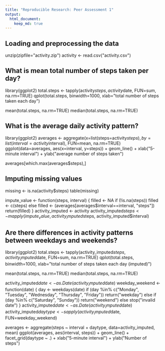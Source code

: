 ```yaml
---
title: "Reproducible Research: Peer Assessment 1"
output: 
  html_document:
    keep_md: true
---
```


## Loading and preprocessing the data
unzip(zipfile="activity.zip")
activity <- read.csv("activity.csv")


## What is mean total number of steps taken per day?
library(ggplot2)
total.steps <- tapply(activity$steps, activity$date, FUN=sum, na.rm=TRUE)
qplot(total.steps, binwidth=1000, xlab="total number of steps taken each day")

mean(total.steps, na.rm=TRUE)
median(total.steps, na.rm=TRUE)


## What is the average daily activity pattern?
library(ggplot2)
averages <- aggregate(x=list(steps=activity$steps), by=list(interval=activity$interval),
                      FUN=mean, na.rm=TRUE)
ggplot(data=averages, aes(x=interval, y=steps)) +
  geom_line() +
  xlab("5-minute interval") +
  ylab("average number of steps taken")

averages[which.max(averages$steps),]

## Imputing missing values
missing <- is.na(activity$steps)
table(missing)

impute_value <- function(steps, interval) {
  filled <- NA
  if (!is.na(steps))
    filled <- c(steps)
  else
    filled <- (averages[averages$interval==interval, "steps"])
  return(filled)
}
activity_imputed <- activity
activity_imputed$steps <- mapply(impute_value, activity_imputed$steps, activity_imputed$interval)

## Are there differences in activity patterns between weekdays and weekends?
library(ggplot2)
total.steps <- tapply(activity_imputed$steps, activity_imputed$date, FUN=sum, na.rm=TRUE)
qplot(total.steps, binwidth=1000, xlab="total number of steps taken each day (imputed)")

mean(total.steps, na.rm=TRUE)
median(total.steps, na.rm=TRUE)

activity_imputed$date <- as.Date(activity_imputed$date)
weekday_weekend <- function(date) {
  day <- weekdays(date)
  if (day %in% c("Monday", "Tuesday", "Wednesday", "Thursday", "Friday"))
    return("weekday")
  else if (day %in% c("Saturday", "Sunday"))
    return("weekend")
  else
    stop("invalid date")
}
activity_imputed$date <- as.Date(activity_imputed$date)
activity_imputed$daytype <- sapply(activity_imputed$date, FUN=weekday_weekend)

averages <- aggregate(steps ~ interval + daytype, data=activity_imputed, mean)
ggplot(averages, aes(interval, steps)) + geom_line() + facet_grid(daytype ~ .) +
  xlab("5-minute interval") + ylab("Number of steps")
